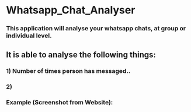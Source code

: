 # Whatsapp_Chat_Analyser

### This application will analyse your whatsapp chats, at group or individual level.

## It is able to analyse the following things:
### 1) Number of times person has messaged..
### 2) 

### Example (Screenshot from Website):
